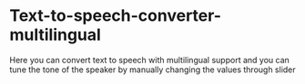 # Text-to-speech-converter-multilingual
 Here you can convert text to speech with multilingual support and you can tune the tone of the speaker by manually changing the values through slider
